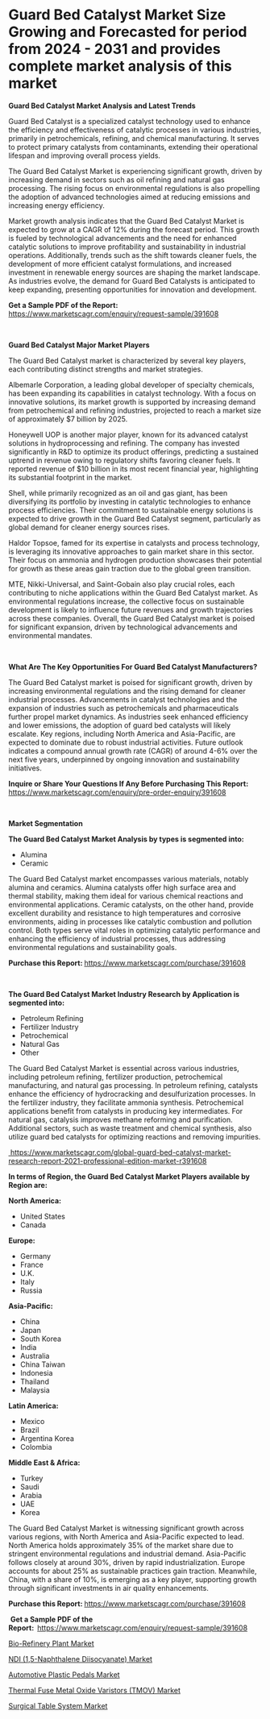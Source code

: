 <p><h1>Guard Bed Catalyst Market Size Growing and Forecasted for period from 2024 - 2031 and provides complete market analysis of this market</h1></p><p><strong>Guard Bed Catalyst Market Analysis and Latest Trends</strong></p>
<p><p>Guard Bed Catalyst is a specialized catalyst technology used to enhance the efficiency and effectiveness of catalytic processes in various industries, primarily in petrochemicals, refining, and chemical manufacturing. It serves to protect primary catalysts from contaminants, extending their operational lifespan and improving overall process yields. </p><p>The Guard Bed Catalyst Market is experiencing significant growth, driven by increasing demand in sectors such as oil refining and natural gas processing. The rising focus on environmental regulations is also propelling the adoption of advanced technologies aimed at reducing emissions and increasing energy efficiency.</p><p>Market growth analysis indicates that the Guard Bed Catalyst Market is expected to grow at a CAGR of 12% during the forecast period. This growth is fueled by technological advancements and the need for enhanced catalytic solutions to improve profitability and sustainability in industrial operations. Additionally, trends such as the shift towards cleaner fuels, the development of more efficient catalyst formulations, and increased investment in renewable energy sources are shaping the market landscape. As industries evolve, the demand for Guard Bed Catalysts is anticipated to keep expanding, presenting opportunities for innovation and development.</p></p>
<p><strong>Get a Sample PDF of the Report:&nbsp;</strong> <a href="https://www.marketscagr.com/enquiry/request-sample/391608?utm_campaign=1684&utm_medium=2&utm_source=Github&utm_content=ia&utm_term=30102024&utm_id=guard-bed-catalyst">https://www.marketscagr.com/enquiry/request-sample/391608</a></p>
<p>&nbsp;</p>
<p><strong>Guard Bed Catalyst Major Market Players</strong></p>
<p><p>The Guard Bed Catalyst market is characterized by several key players, each contributing distinct strengths and market strategies. </p><p>Albemarle Corporation, a leading global developer of specialty chemicals, has been expanding its capabilities in catalyst technology. With a focus on innovative solutions, its market growth is supported by increasing demand from petrochemical and refining industries, projected to reach a market size of approximately $7 billion by 2025.</p><p>Honeywell UOP is another major player, known for its advanced catalyst solutions in hydroprocessing and refining. The company has invested significantly in R&D to optimize its product offerings, predicting a sustained uptrend in revenue owing to regulatory shifts favoring cleaner fuels. It reported revenue of $10 billion in its most recent financial year, highlighting its substantial footprint in the market.</p><p>Shell, while primarily recognized as an oil and gas giant, has been diversifying its portfolio by investing in catalytic technologies to enhance process efficiencies. Their commitment to sustainable energy solutions is expected to drive growth in the Guard Bed Catalyst segment, particularly as global demand for cleaner energy sources rises.</p><p>Haldor Topsoe, famed for its expertise in catalysts and process technology, is leveraging its innovative approaches to gain market share in this sector. Their focus on ammonia and hydrogen production showcases their potential for growth as these areas gain traction due to the global green transition.</p><p>MTE, Nikki-Universal, and Saint-Gobain also play crucial roles, each contributing to niche applications within the Guard Bed Catalyst market. As environmental regulations increase, the collective focus on sustainable development is likely to influence future revenues and growth trajectories across these companies. Overall, the Guard Bed Catalyst market is poised for significant expansion, driven by technological advancements and environmental mandates.</p></p>
<p>&nbsp;</p>
<p><strong>What Are The Key Opportunities For Guard Bed Catalyst Manufacturers?</strong></p>
<p><p>The Guard Bed Catalyst market is poised for significant growth, driven by increasing environmental regulations and the rising demand for cleaner industrial processes. Advancements in catalyst technologies and the expansion of industries such as petrochemicals and pharmaceuticals further propel market dynamics. As industries seek enhanced efficiency and lower emissions, the adoption of guard bed catalysts will likely escalate. Key regions, including North America and Asia-Pacific, are expected to dominate due to robust industrial activities. Future outlook indicates a compound annual growth rate (CAGR) of around 4-6% over the next five years, underpinned by ongoing innovation and sustainability initiatives.</p></p>
<p><strong>Inquire or Share Your Questions If Any Before Purchasing This Report:</strong> <a href="https://www.marketscagr.com/enquiry/pre-order-enquiry/391608?utm_campaign=1684&utm_medium=2&utm_source=Github&utm_content=ia&utm_term=30102024&utm_id=guard-bed-catalyst">https://www.marketscagr.com/enquiry/pre-order-enquiry/391608</a></p>
<p>&nbsp;</p>
<p><strong>Market Segmentation</strong></p>
<p><strong>The Guard Bed Catalyst Market Analysis by types is segmented into:</strong></p>
<p><ul><li>Alumina</li><li>Ceramic</li></ul></p>
<p><p>The Guard Bed Catalyst market encompasses various materials, notably alumina and ceramics. Alumina catalysts offer high surface area and thermal stability, making them ideal for various chemical reactions and environmental applications. Ceramic catalysts, on the other hand, provide excellent durability and resistance to high temperatures and corrosive environments, aiding in processes like catalytic combustion and pollution control. Both types serve vital roles in optimizing catalytic performance and enhancing the efficiency of industrial processes, thus addressing environmental regulations and sustainability goals.</p></p>
<p><strong>Purchase this Report:&nbsp;</strong><a href="https://www.marketscagr.com/purchase/391608?utm_campaign=1684&utm_medium=2&utm_source=Github&utm_content=ia&utm_term=30102024&utm_id=guard-bed-catalyst">https://www.marketscagr.com/purchase/391608</a></p>
<p>&nbsp;</p>
<p><strong>The Guard Bed Catalyst Market Industry Research by Application is segmented into:</strong></p>
<p><ul><li>Petroleum Refining</li><li>Fertilizer Industry</li><li>Petrochemical</li><li>Natural Gas</li><li>Other</li></ul></p>
<p><p>The Guard Bed Catalyst Market is essential across various industries, including petroleum refining, fertilizer production, petrochemical manufacturing, and natural gas processing. In petroleum refining, catalysts enhance the efficiency of hydrocracking and desulfurization processes. In the fertilizer industry, they facilitate ammonia synthesis. Petrochemical applications benefit from catalysts in producing key intermediates. For natural gas, catalysis improves methane reforming and purification. Additional sectors, such as waste treatment and chemical synthesis, also utilize guard bed catalysts for optimizing reactions and removing impurities.</p></p>
<p><a href="https://www.marketscagr.com/global-guard-bed-catalyst-market-research-report-2021-professional-edition-market-r391608?utm_campaign=1684&utm_medium=2&utm_source=Github&utm_content=ia&utm_term=30102024&utm_id=guard-bed-catalyst">&nbsp;https://www.marketscagr.com/global-guard-bed-catalyst-market-research-report-2021-professional-edition-market-r391608</a></p>
<p><strong>In terms of Region, the Guard Bed Catalyst Market Players available by Region are:</strong></p>
<p>
    <p> <strong> North America: </strong>
        <ul>
            <li>United States</li>
            <li>Canada</li>
        </ul>
        </p> 
    <p> <strong> Europe: </strong>
        <ul>
            <li>Germany</li>
            <li>France</li>
            <li>U.K.</li>
            <li>Italy</li>
            <li>Russia</li>
        </ul>
        </p> 
    <p> <strong> Asia-Pacific: </strong>
        <ul>
            <li>China</li>
            <li>Japan</li>
            <li>South Korea</li>
            <li>India</li>
            <li>Australia</li>
            <li>China Taiwan</li>
            <li>Indonesia</li>
            <li>Thailand</li>
            <li>Malaysia</li>
        </ul>
        </p> 
    <p> <strong> Latin America: </strong>
        <ul>
            <li>Mexico</li>
            <li>Brazil</li>
            <li>Argentina Korea</li>
            <li>Colombia</li>
        </ul>
        </p> 
    <p> <strong> Middle East & Africa: </strong>
        <ul>
            <li>Turkey</li>
            <li>Saudi</li>
            <li>Arabia</li>
            <li>UAE</li>
            <li>Korea</li>
        </ul>
    </p>
    </p>
<p><p>The Guard Bed Catalyst Market is witnessing significant growth across various regions, with North America and Asia-Pacific expected to lead. North America holds approximately 35% of the market share due to stringent environmental regulations and industrial demand. Asia-Pacific follows closely at around 30%, driven by rapid industrialization. Europe accounts for about 25% as sustainable practices gain traction. Meanwhile, China, with a share of 10%, is emerging as a key player, supporting growth through significant investments in air quality enhancements.</p></p>
<p><strong>Purchase this Report: </strong><a href="https://www.marketscagr.com/purchase/391608?utm_campaign=1684&utm_medium=2&utm_source=Github&utm_content=ia&utm_term=30102024&utm_id=guard-bed-catalyst">https://www.marketscagr.com/purchase/391608</a></p>
<p>&nbsp;<strong>Get a Sample PDF of the Report:&nbsp;&nbsp;</strong><a href="https://www.marketscagr.com/enquiry/request-sample/391608?utm_campaign=1684&utm_medium=2&utm_source=Github&utm_content=ia&utm_term=30102024&utm_id=guard-bed-catalyst">https://www.marketscagr.com/enquiry/request-sample/391608</a></p>
<p><strong></strong></p>
<p><p><a href="https://www.linkedin.com/pulse/bio-refinery-plant-market-ecosystem-competitive-landscape-lkvtf?utm_campaign=1684&utm_medium=2&utm_source=Github&utm_content=ia&utm_term=30102024&utm_id=guard-bed-catalyst">Bio-Refinery Plant Market</a></p><p><a href="https://www.linkedin.com/pulse/ndi-15-naphthalene-diisocyanate-market2024-2031-industry-insights-umcmc?utm_campaign=1684&utm_medium=2&utm_source=Github&utm_content=ia&utm_term=30102024&utm_id=guard-bed-catalyst">NDI (1,5-Naphthalene Diisocyanate) Market</a></p><p><a href="https://www.linkedin.com/pulse/emerging-trends-automotive-plastic-pedals-market-global-outlook-mnryf?utm_campaign=1684&utm_medium=2&utm_source=Github&utm_content=ia&utm_term=30102024&utm_id=guard-bed-catalyst">Automotive Plastic Pedals Market</a></p><p><a href="https://www.linkedin.com/pulse/global-thermal-fuse-metal-oxide-varistors-tmov-market-product-ooeae?utm_campaign=1684&utm_medium=2&utm_source=Github&utm_content=ia&utm_term=30102024&utm_id=guard-bed-catalyst">Thermal Fuse Metal Oxide Varistors (TMOV) Market</a></p><p><a href="https://www.linkedin.com/pulse/surgical-table-system-value-chain-analysis-from-raw-rqooe?utm_campaign=1684&utm_medium=2&utm_source=Github&utm_content=ia&utm_term=30102024&utm_id=guard-bed-catalyst">Surgical Table System Market</a></p></p>